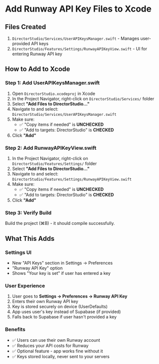 # Add Runway API Key Files to Xcode

## Files Created

1. `DirectorStudio/Services/UserAPIKeysManager.swift` - Manages user-provided API keys
2. `DirectorStudio/Features/Settings/RunwayAPIKeyView.swift` - UI for entering Runway API key

## How to Add to Xcode

### Step 1: Add UserAPIKeysManager.swift

1. Open `DirectorStudio.xcodeproj` in Xcode
2. In the Project Navigator, right-click on `DirectorStudio/Services/` folder
3. Select **"Add Files to DirectorStudio..."**
4. Navigate to and select: `DirectorStudio/Services/UserAPIKeysManager.swift`
5. Make sure:
   - ✅ "Copy items if needed" is **UNCHECKED**
   - ✅ "Add to targets: DirectorStudio" is **CHECKED**
6. Click **"Add"**

### Step 2: Add RunwayAPIKeyView.swift

1. In the Project Navigator, right-click on `DirectorStudio/Features/Settings/` folder
2. Select **"Add Files to DirectorStudio..."**
3. Navigate to and select: `DirectorStudio/Features/Settings/RunwayAPIKeyView.swift`
4. Make sure:
   - ✅ "Copy items if needed" is **UNCHECKED**
   - ✅ "Add to targets: DirectorStudio" is **CHECKED**
5. Click **"Add"**

### Step 3: Verify Build

Build the project (⌘B) - it should compile successfully.

## What This Adds

### Settings UI
- New "API Keys" section in Settings → Preferences
- "Runway API Key" option
- Shows "Your key is set" if user has entered a key

### User Experience
1. User goes to **Settings → Preferences → Runway API Key**
2. Enters their own Runway API key
3. Key is stored securely on device (UserDefaults)
4. App uses user's key instead of Supabase (if provided)
5. Falls back to Supabase if user hasn't provided a key

### Benefits
- ✅ Users can use their own Runway account
- ✅ Reduces your API costs for Runway
- ✅ Optional feature - app works fine without it
- ✅ Keys stored locally, never sent to your servers


